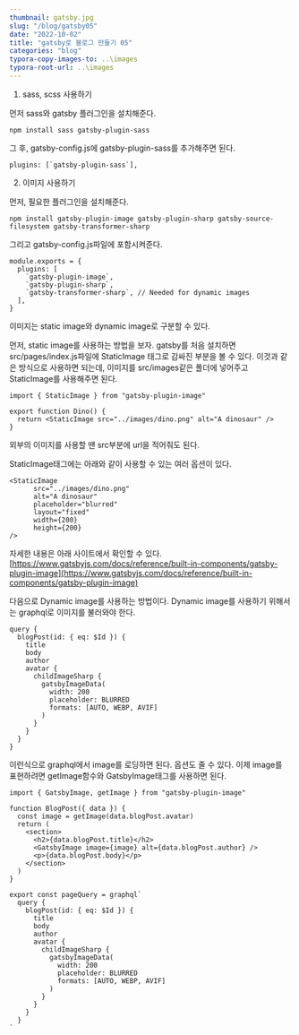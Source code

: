 ```yaml
---
thumbnail: gatsby.jpg
slug: "/blog/gatsby05"
date: "2022-10-02"
title: "gatsby로 블로그 만들기 05"
categories: "blog"
typora-copy-images-to: ..\images
typora-root-url: ..\images
---
```


1. sass, scss 사용하기

먼저 sass와 gatsby 플러그인을 설치해준다.

```
npm install sass gatsby-plugin-sass
```

그 후, gatsby-config.js에 gatsby-plugin-sass를 추가해주면 된다.

```
plugins: [`gatsby-plugin-sass`],
```

2. 이미지 사용하기

먼저, 필요한 플러그인을 설치해준다.

```
npm install gatsby-plugin-image gatsby-plugin-sharp gatsby-source-filesystem gatsby-transformer-sharp
```

그리고 gatsby-config.js파일에 포함시켜준다.

```
module.exports = {
  plugins: [
    `gatsby-plugin-image`,
    `gatsby-plugin-sharp`,
    `gatsby-transformer-sharp`, // Needed for dynamic images
  ],
}
```

이미지는 static image와 dynamic image로 구분할 수 있다.

먼저, static image를 사용하는 방법을 보자.
gatsby를 처음 설치하면 src/pages/index.js파일에 StaticImage 태그로 감싸진 부분을 볼 수 있다.
이것과 같은 방식으로 사용하면 되는데, 이미지를 src/images같은 폴더에 넣어주고 StaticImage를 사용해주면 된다.

```
import { StaticImage } from "gatsby-plugin-image"

export function Dino() {
  return <StaticImage src="../images/dino.png" alt="A dinosaur" />
}
```

외부의 이미지를 사용할 땐 src부분에 url을 적어줘도 된다.

StaticImage태그에는 아래와 같이 사용할 수 있는 여러 옵션이 있다.

```
<StaticImage
      src="../images/dino.png"
      alt="A dinosaur"
      placeholder="blurred"
      layout="fixed"
      width={200}
      height={200}
/>
```

자세한 내용은 아래 사이트에서 확인할 수 있다.
[https://www.gatsbyjs.com/docs/reference/built-in-components/gatsby-plugin-image](https://www.gatsbyjs.com/docs/reference/built-in-components/gatsby-plugin-image)

다음으로 Dynamic image를 사용하는 방법이다.
Dynamic image를 사용하기 위해서는 graphql로 이미지를 불러와야 한다.

```
query {
  blogPost(id: { eq: $Id }) {
    title
    body
    author
    avatar {
      childImageSharp {
        gatsbyImageData(
          width: 200
          placeholder: BLURRED
          formats: [AUTO, WEBP, AVIF]
        )
      }
    }
  }
}
```

이런식으로 graphql에서 image를 로딩하면 된다. 옵션도 줄 수 있다.
이제 image를 표현하려면 getImage함수와 GatsbyImage태그를 사용하면 된다.

```\import { graphql } from "gatsby"
import { GatsbyImage, getImage } from "gatsby-plugin-image"

function BlogPost({ data }) {
  const image = getImage(data.blogPost.avatar)
  return (
    <section>
      <h2>{data.blogPost.title}</h2>
      <GatsbyImage image={image} alt={data.blogPost.author} />
      <p>{data.blogPost.body}</p>
    </section>
  )
}

export const pageQuery = graphql`
  query {
    blogPost(id: { eq: $Id }) {
      title
      body
      author
      avatar {
        childImageSharp {
          gatsbyImageData(
            width: 200
            placeholder: BLURRED
            formats: [AUTO, WEBP, AVIF]
          )
        }
      }
    }
  }
`
```
